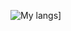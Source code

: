 ![My langs](github-readme-stats-blush-psi.vercel.app/api/top-langs/?username=Trajko00&layout=compact&count_private=true)]
